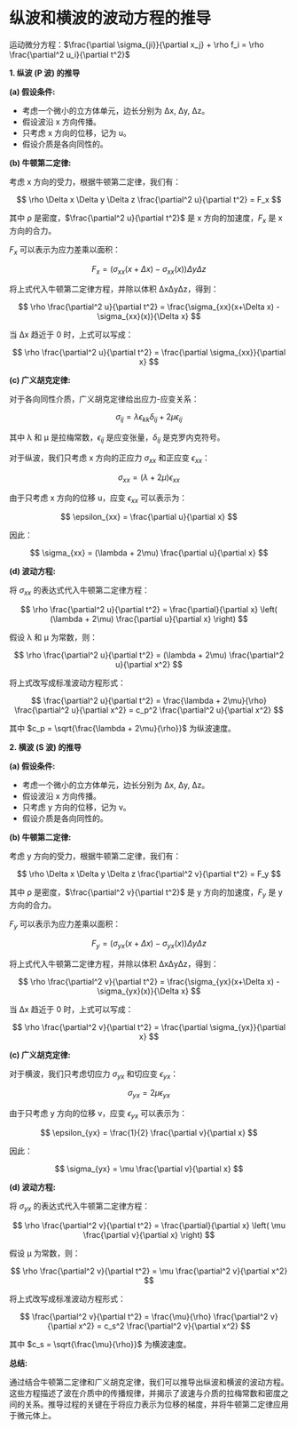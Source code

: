 # 纵波和横波的波动方程的推导

运动微分方程：$\frac{\partial \sigma_{ji}}{\partial x_j} + \rho f_i = \rho \frac{\partial^2 u_i}{\partial t^2}$

**1. 纵波 (P 波) 的推导**

 **(a) 假设条件:**

* 考虑一个微小的立方体单元，边长分别为 Δx, Δy, Δz。
* 假设波沿 x 方向传播。
* 只考虑 x 方向的位移，记为 u。
* 假设介质是各向同性的。

 **(b) 牛顿第二定律:**

考虑 x 方向的受力，根据牛顿第二定律，我们有：

$$
\rho \Delta x \Delta y \Delta z \frac{\partial^2 u}{\partial t^2} = F_x
$$

其中 ρ 是密度，$\frac{\partial^2 u}{\partial t^2}$ 是 x 方向的加速度，$F_x$ 是 x 方向的合力。

$F_x$ 可以表示为应力差乘以面积：

$$
F_x = (\sigma_{xx}(x+\Delta x) - \sigma_{xx}(x)) \Delta y \Delta z
$$

将上式代入牛顿第二定律方程，并除以体积 ΔxΔyΔz，得到：

$$
\rho \frac{\partial^2 u}{\partial t^2} = \frac{\sigma_{xx}(x+\Delta x) - \sigma_{xx}(x)}{\Delta x}
$$

当 Δx 趋近于 0 时，上式可以写成：

$$
\rho \frac{\partial^2 u}{\partial t^2} = \frac{\partial \sigma_{xx}}{\partial x}
$$

 **(c) 广义胡克定律:**

对于各向同性介质，广义胡克定律给出应力-应变关系：

$$
\sigma_{ij} = \lambda \epsilon_{kk} \delta_{ij} + 2\mu \epsilon_{ij}
$$

其中 λ 和 μ 是拉梅常数，$\epsilon_{ij}$ 是应变张量，$\delta_{ij}$ 是克罗内克符号。

对于纵波，我们只考虑 x 方向的正应力 $\sigma_{xx}$ 和正应变 $\epsilon_{xx}$：

$$
\sigma_{xx} = (\lambda + 2\mu) \epsilon_{xx}
$$

由于只考虑 x 方向的位移 u，应变 $\epsilon_{xx}$ 可以表示为：

$$
\epsilon_{xx} = \frac{\partial u}{\partial x}
$$

因此：

$$
\sigma_{xx} = (\lambda + 2\mu) \frac{\partial u}{\partial x}
$$

 **(d) 波动方程:**

将 $\sigma_{xx}$ 的表达式代入牛顿第二定律方程：

$$
\rho \frac{\partial^2 u}{\partial t^2} = \frac{\partial}{\partial x} \left( (\lambda + 2\mu) \frac{\partial u}{\partial x} \right)
$$

假设 λ 和 μ 为常数，则：

$$
\rho \frac{\partial^2 u}{\partial t^2} = (\lambda + 2\mu) \frac{\partial^2 u}{\partial x^2}
$$

将上式改写成标准波动方程形式：

$$
\frac{\partial^2 u}{\partial t^2} = \frac{\lambda + 2\mu}{\rho} \frac{\partial^2 u}{\partial x^2} = c_p^2 \frac{\partial^2 u}{\partial x^2}
$$

其中 $c_p = \sqrt{\frac{\lambda + 2\mu}{\rho}}$ 为纵波速度。

**2. 横波 (S 波) 的推导**

 **(a) 假设条件:**

* 考虑一个微小的立方体单元，边长分别为 Δx, Δy, Δz。
* 假设波沿 x 方向传播。
* 只考虑 y 方向的位移，记为 v。
* 假设介质是各向同性的。

 **(b) 牛顿第二定律:**

考虑 y 方向的受力，根据牛顿第二定律，我们有：

$$
\rho \Delta x \Delta y \Delta z \frac{\partial^2 v}{\partial t^2} = F_y
$$

其中 ρ 是密度，$\frac{\partial^2 v}{\partial t^2}$ 是 y 方向的加速度，$F_y$ 是 y 方向的合力。

$F_y$ 可以表示为应力差乘以面积：

$$
F_y = (\sigma_{yx}(x+\Delta x) - \sigma_{yx}(x)) \Delta y \Delta z
$$

将上式代入牛顿第二定律方程，并除以体积 ΔxΔyΔz，得到：

$$
\rho \frac{\partial^2 v}{\partial t^2} = \frac{\sigma_{yx}(x+\Delta x) - \sigma_{yx}(x)}{\Delta x}
$$

当 Δx 趋近于 0 时，上式可以写成：

$$
\rho \frac{\partial^2 v}{\partial t^2} = \frac{\partial \sigma_{yx}}{\partial x}
$$

 **(c) 广义胡克定律:**

对于横波，我们只考虑切应力 $\sigma_{yx}$ 和切应变 $\epsilon_{yx}$：

$$
\sigma_{yx} = 2\mu \epsilon_{yx}
$$

由于只考虑 y 方向的位移 v，应变 $\epsilon_{yx}$ 可以表示为：

$$
\epsilon_{yx} = \frac{1}{2} \frac{\partial v}{\partial x}
$$

因此：

$$
\sigma_{yx} = \mu \frac{\partial v}{\partial x}
$$

 **(d) 波动方程:**

将 $\sigma_{yx}$ 的表达式代入牛顿第二定律方程：

$$
\rho \frac{\partial^2 v}{\partial t^2} = \frac{\partial}{\partial x} \left( \mu \frac{\partial v}{\partial x} \right)
$$

假设 μ 为常数，则：

$$
\rho \frac{\partial^2 v}{\partial t^2} = \mu \frac{\partial^2 v}{\partial x^2}
$$

将上式改写成标准波动方程形式：

$$
\frac{\partial^2 v}{\partial t^2} = \frac{\mu}{\rho} \frac{\partial^2 v}{\partial x^2} = c_s^2 \frac{\partial^2 v}{\partial x^2}
$$

其中 $c_s = \sqrt{\frac{\mu}{\rho}}$ 为横波速度。

**总结:**

通过结合牛顿第二定律和广义胡克定律，我们可以推导出纵波和横波的波动方程。这些方程描述了波在介质中的传播规律，并揭示了波速与介质的拉梅常数和密度之间的关系。推导过程的关键在于将应力表示为位移的梯度，并将牛顿第二定律应用于微元体上。
